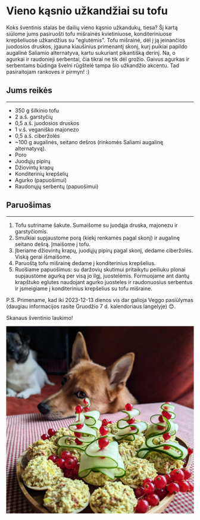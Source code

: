 # Vieno kąsnio užkandžiai su tofu

 Koks šventinis stalas be dailių vieno kąsnio užkandukų, tiesa? Šį kartą siūlome jums pasiruošti tofu mišrainės kvietiniuose, konditeriniuose krepšeliuose užkandžius su "eglutėmis". Tofu mišrainė, dėl į ją įeinančios juodosios druskos, įgauna kiaušinius primenantį skonį, kurį puikiai papildo augalinė Saliamio alternatyva, kartu sukuriant pikantišką derinį. Na, o agurkai ir raudonieji serbentai, čia tikrai ne tik dėl grožio. Gaivus agurkas ir serbentams būdinga švelni rūgštelė tampa šio užkandžio akcentu. 
 Tad pasiraitojam rankoves ir pirmyn! :)


## Jums reikės
<hr/>

* 350 g šilkinio tofu
* 2 a.š. garstyčių
* 0,5 a.š. juodosios druskos
* 1 v.š. veganiško majonezo
* 0,5 a.š. ciberžolės
* ~100 g augalinės, seitano dešros (rinkomės Saliami augalinę alternatyvą).
* Poro
* Juodųjų pipirų
* Džiovintų krapų
* Konditerinių krepšelių
* Agurko (papuošimui)
* Raudonųjų serbentų (papuošimui)

## Paruošimas
<hr/>

1. Tofu sutriname šakute. Sumaišome su juodąja druska, majonezu ir garstyčiomis.
2. Smulkiai supjaustome porą (kiekį renkamės pagal skonį) ir augalinę seitano dešrą. Įmaišome į tofu.
3. Įberiame džiovintų krapų, juodųjų pipirų pagal skonį, dedame ciberžolės. Viską gerai išmaišome. 
4. Paruoštą tofu mišrainę dedame į konditerinius krepšelius.
5. Ruošiame papuošimus: su daržovių skutimui pritaikytu peiliuku plonai supjaustome agurką per visą jo ilgį, juostelėmis. Formuojame ant dantų krapštuko eglutes naudojant agurko juosteles ir raudonuosius serbentus ir įsmeigiame į konditerinius krepšelius su tofu mišraine. 

P.S. Primename, kad iki 2023-12-13 dienos vis dar galioja Veggo pasiūlymas (daugiau informacijos rasite Gruodžio 7 d. kalendoriaus langelyje) 😊.

Skanaus šventinio laukimo!

![name](../../pav/uzkandziai.jpg)
